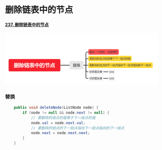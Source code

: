 删除链表中的节点
=============

#### [237. 删除链表中的节点](https://leetcode-cn.com/problems/delete-node-in-a-linked-list/)

![image_deleteNode](../images/lc-junior/link/image_deleteNode.png)

### 替换
```java
    public void deleteNode(ListNode node) {
        if (node != null && node.next != null) {
            // 要删除的结点的值等于下一结点的值
            node.val = node.next.val;
            // 要删除的结点的下一结点指向下一结点指向的下一结点
            node.next = node.next.next;
        }
    }
```